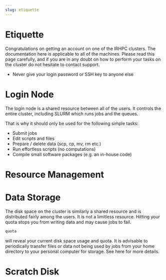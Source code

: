 ```yaml
---
slug: etiquette
---
```


# Etiquette

Congratulations on getting an account on one of the IRHPC clusters. The documentation here is applicable to all of the machines. Please read this page carefully, and if you are in any doubt on how to perform your tasks on the cluster do not hesitate to contact support.

- Never give your login password or SSH key to anyone else

# Login Node

The login node is a shared resource between all of the users. It controls the entire cluster, including SLURM which runs jobs and the queues. 

That is why it should only be used for the following simple tasks:
- Submit jobs
- Edit scripts and files
- Prepare / delete data (scp, cp, mv, rm etc.)
- Run effortless scripts (no computations)
- Compile small software packages (e.g. an in-house code)

# Resource Management

# Data Storage

The disk space on the cluster is similarly a shared resource and is distributed fairly among the users. It is not a limitless resource. 
Hitting your quota stops you from writing data and may cause jobs to fail. 

```bash
quota
```

will reveal your current disk space usage and quota. It is advisable to periodically transfer files or data not being used by jobs from your home directory to your personal computer for storage. See here for more details.

# Scratch Disk
